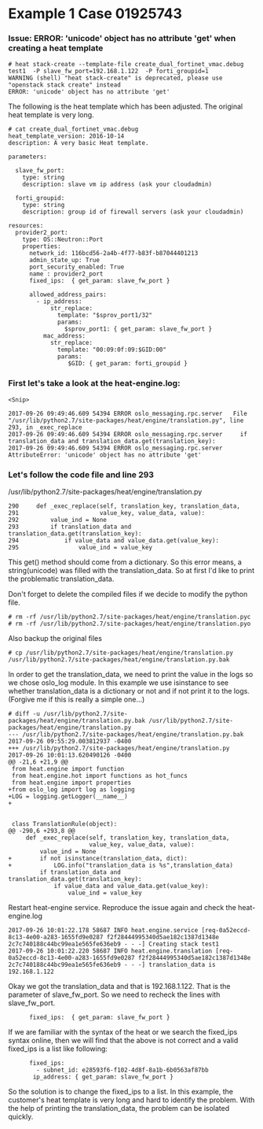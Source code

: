 # Example 1 Case 01925743

### Issue: ERROR: 'unicode' object has no attribute 'get' when creating a heat template
~~~
# heat stack-create --template-file create_dual_fortinet_vmac.debug  test1  -P slave_fw_port=192.168.1.122  -P forti_groupid=1
WARNING (shell) "heat stack-create" is deprecated, please use "openstack stack create" instead
ERROR: 'unicode' object has no attribute 'get'
~~~
The following is the heat template which has been adjusted. The original heat template is very long. 
~~~
# cat create_dual_fortinet_vmac.debug
heat_template_version: 2016-10-14
description: A very basic Heat template.

parameters:

  slave_fw_port:
    type: string
    description: slave vm ip address (ask your cloudadmin)

  forti_groupid:
    type: string
    description: group id of firewall servers (ask your cloudadmin)

resources:
  provider2_port:
    type: OS::Neutron::Port
    properties:
      network_id: 116bcd56-2a4b-4f77-b83f-b87044401213
      admin_state_up: True
      port_security_enabled: True
      name : provider2_port
      fixed_ips:  { get_param: slave_fw_port }
     
      allowed_address_pairs:
        - ip_address:
            str_replace:
              template: "$sprov_port1/32"
              params:
                $sprov_port1: { get_param: slave_fw_port }
          mac_address:
            str_replace:
              template: "00:09:0f:09:$GID:00"
              params:
                 $GID: { get_param: forti_groupid }
~~~
### First let's take a look at the heat-engine.log:
~~~
<Snip>

2017-09-26 09:49:46.609 54394 ERROR oslo_messaging.rpc.server   File "/usr/lib/python2.7/site-packages/heat/engine/translation.py", line 293, in _exec_replace
2017-09-26 09:49:46.609 54394 ERROR oslo_messaging.rpc.server     if translation_data and translation_data.get(translation_key):
2017-09-26 09:49:46.609 54394 ERROR oslo_messaging.rpc.server AttributeError: 'unicode' object has no attribute 'get'
~~~

### Let's follow the code file and line 293

/usr/lib/python2.7/site-packages/heat/engine/translation.py
~~~
290     def _exec_replace(self, translation_key, translation_data,
291                       value_key, value_data, value):
292         value_ind = None
293         if translation_data and translation_data.get(translation_key):
294             if value_data and value_data.get(value_key):
295                 value_ind = value_key
~~~

This get() method should come from a dictionary. So this error means, a string(unicode) was filled with the translation_data. So at first I'd like to print the problematic translation_data.

Don't forget to delete the compiled files if we decide to modify the python file.
~~~
# rm -rf /usr/lib/python2.7/site-packages/heat/engine/translation.pyc
# rm -rf /usr/lib/python2.7/site-packages/heat/engine/translation.pyo
~~~
Also backup the original files
~~~
# cp /usr/lib/python2.7/site-packages/heat/engine/translation.py /usr/lib/python2.7/site-packages/heat/engine/translation.py.bak
~~~
In order to get the translation_data, we need to print the value in the logs so we chose oslo_log module. In this example we use isinstance to see whether translation_data is a dictionary or not and if not print it to the logs. (Forgive me if this is really a simple one...)
~~~
# diff -u /usr/lib/python2.7/site-packages/heat/engine/translation.py.bak /usr/lib/python2.7/site-packages/heat/engine/translation.py
--- /usr/lib/python2.7/site-packages/heat/engine/translation.py.bak    2017-09-26 09:55:29.003812937 -0400
+++ /usr/lib/python2.7/site-packages/heat/engine/translation.py    2017-09-26 10:01:13.620490126 -0400
@@ -21,6 +21,9 @@
 from heat.engine import function
 from heat.engine.hot import functions as hot_funcs
 from heat.engine import properties
+from oslo_log import log as logging
+LOG = logging.getLogger(__name__)
+

 
 class TranslationRule(object):
@@ -290,6 +293,8 @@
     def _exec_replace(self, translation_key, translation_data,
                       value_key, value_data, value):
         value_ind = None
+        if not isinstance(translation_data, dict):
+            LOG.info("translation_data is %s",translation_data)
         if translation_data and translation_data.get(translation_key):
             if value_data and value_data.get(value_key):
                 value_ind = value_key
~~~

Restart heat-engine service. Reproduce the issue again and check the heat-engine.log
~~~
2017-09-26 10:01:22.178 58687 INFO heat.engine.service [req-0a52eccd-8c13-4e00-a283-1655fd9e0287 f2f28444995340d5ae182c1387d1348e 2c7c740188c44bc99ea1e565fe636eb9 - - -] Creating stack test1
2017-09-26 10:01:22.220 58687 INFO heat.engine.translation [req-0a52eccd-8c13-4e00-a283-1655fd9e0287 f2f28444995340d5ae182c1387d1348e 2c7c740188c44bc99ea1e565fe636eb9 - - -] translation_data is 192.168.1.122
~~~
Okay we got the translation_data and that is 192.168.1.122. That is the parameter of slave_fw_port. So we need to recheck the lines with slave_fw_port. 
~~~
      fixed_ips:  { get_param: slave_fw_port }
~~~
If we are familiar with the syntax of the heat or we search the fixed_ips syntax online, then we will find that the above is not correct and a valid fixed_ips is a list like following:
~~~
      fixed_ips:  
        - subnet_id: e28593f6-f102-4d8f-8a1b-6b0563af87bb
       ip_address: { get_param: slave_fw_port }
~~~
So the solution is to change the fixed_ips to a list. In this example, the customer's heat template is very long and hard to identify the problem. With the help of printing the translation_data, the problem can be isolated quickly.
